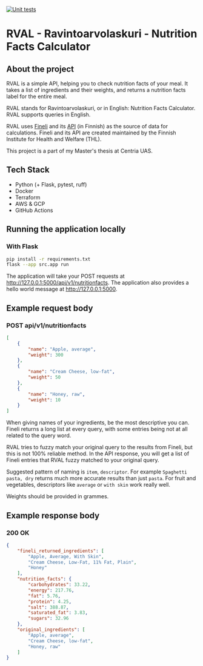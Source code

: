 [![Unit tests](https://github.com/nlindenau/thesis/actions/workflows/run-pytest.yml/badge.svg)](https://github.com/nlindenau/thesis/actions/workflows/run-pytest.yml)

# RVAL - Ravintoarvolaskuri - Nutrition Facts Calculator

## About the project

RVAL is a simple API, helping you to check nutrition facts of your meal. It takes a list of ingredients and their weights, and returns a nutrition facts label for the entire meal. 

RVAL stands for Ravintoarvolaskuri, or in English: Nutrition Facts Calculator. RVAL supports queries in English.

RVAL uses [Fineli](https://fineli.fi/fineli/en/index) and its [API](https://fineli.fi/fineli/fi/avoin-data?) (in Finnish) as the source of data for calculations. Fineli and its API are created maintained by the Finnish Institute for Health and Welfare (THL). 

This project is a part of my Master's thesis at Centria UAS. 

## Tech Stack 

- Python (+ Flask, pytest, ruff)
- Docker
- Terraform
- AWS & GCP 
- GitHub Actions

## Running the application locally

### With Flask 
```sh
pip install -r requirements.txt 
flask --app src.app run
```

The application will take your POST requests at http://127.0.0.1:5000/api/v1/nutritionfacts.
The application also provides a hello world message at http://127.0.0.1:5000.

## Example request body

### POST api/v1/nutritionfacts

```json
[
    {
        "name": "Apple, average",
        "weight": 300
    },
    {
        "name": "Cream Cheese, low-fat",
        "weight": 50
    },
    {
        "name": "Honey, raw",
        "weight": 10
    }
]
```

When giving names of your ingredients, be the most descriptive you can. Fineli returns a long list at every query, with some entries being not at all related to the query word.

RVAL tries to fuzzy match your original query to the results from Fineli, but this is not 100% reliable method. In the API response, you will get a list of Fineli entries that RVAL fuzzy matched to your original query.

Suggested pattern of naming is `item`, `descriptor`. For example `Spaghetti pasta, dry` returns much more accurate results than just `pasta`. For fruit and vegetables, descriptors like `average` or `with skin` work really well.

Weights should be provided in grammes.

## Example response body

### 200 OK 
```json
{
    "fineli_returned_ingredients": [
        "Apple, Average, With Skin",
        "Cream Cheese, Low-Fat, 11% Fat, Plain",
        "Honey"
    ],
    "nutrition_facts": {
        "carbohydrates": 33.22,
        "energy": 217.76,
        "fat": 5.76,
        "protein": 4.25,
        "salt": 388.87,
        "saturated_fat": 3.83,
        "sugars": 32.96
    },
    "original_ingredients": [
        "Apple, average",
        "Cream Cheese, low-fat",
        "Honey, raw"
    ]
}
```